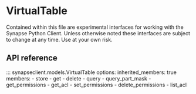 # VirtualTable

Contained within this file are experimental interfaces for working with the Synapse Python
Client. Unless otherwise noted these interfaces are subject to change at any time. Use
at your own risk.

## API reference

::: synapseclient.models.VirtualTable
    options:
        inherited_members: true
        members:
            - store
            - get
            - delete
            - query
            - query_part_mask
            - get_permissions
            - get_acl
            - set_permissions
            - delete_permissions
            - list_acl
